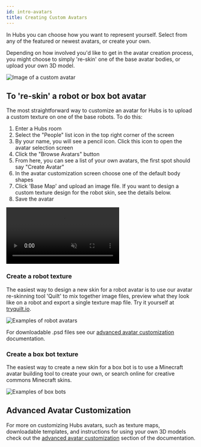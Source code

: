 ```yaml
---
id: intro-avatars
title: Creating Custom Avatars
---
```


In Hubs you can choose how you want to represent yourself. Select from any of the featured or newest avatars, or create your own. 

Depending on how involved you'd like to get in the avatar creation process, you might choose to simply 're-skin' one of the base avatar bodies, or upload your own 3D model.

![Image of a custom avatar](img/intro-avatars-image-min.jpeg)

## To 're-skin' a robot or box bot avatar

The most straightforward way to customize an avatar for Hubs is to upload a custom texture on one of the base robots. To do this:

  1. Enter a Hubs room
  2. Select the "People" list icon in the top right corner of the screen
  3. By your name, you will see a pencil icon. Click this icon to open the avatar selection screen
  4. Click the "Browse Avatars" button
  5. From here, you can see a list of your own avatars, the first spot should say "Create Avatar"
  6. In the avatar customization screen choose one of the default body shapes
  7. Click 'Base Map' and upload an image file. If you want to design a custom texture design for the robot skin, see the details below. 
  8. Save the avatar

<video autoplay loop muted controls >
  <source src="img/hubs-reskin-avatar.mp4" type="video/mp4">
  <img src="img/intro-custom-avatar.jpeg" alt="Screenshot of avatar customization screen">
  Your browser does not support HTML5 video.
</video>

### Create a robot texture

The easiest way to design a new skin for a robot avatar is to use our avatar re-skinning tool 'Quilt' to mix together image files, preview  what they look like on a robot and export a single texture map file. Try it yourself at [tryquilt.io](http://tryquilt.io/). 

![Examples of robot avatars](img/intro-hubs-tryquilt.jpeg)

For downloadable .psd files see our [advanced avatar customization](creators-advanced-avatar-customization) documentation.

### Create a box bot texture

The easiest way to create a new skin for a box bot is to use a Minecraft avatar building tool to create your own, or search online for creative commons Minecraft skins.

![Examples of box bots](img/box-bot-examples.jpeg)

## Advanced Avatar Customization

For more on customizing Hubs avatars, such as texture maps, downloadable templates, and instructions for using your own 3D models check out the [advanced avatar customization](creators-advanced-avatar-customization) section of the documentation.
